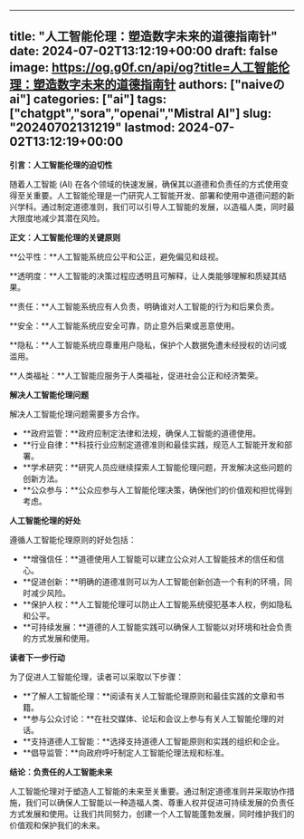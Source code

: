 
---
title: "人工智能伦理：塑造数字未来的道德指南针"
date: 2024-07-02T13:12:19+00:00
draft: false
image: https://og.g0f.cn/api/og?title=人工智能伦理：塑造数字未来的道德指南针
authors: ["naiveのai"]
categories: ["ai"]
tags: ["chatgpt","sora","openai","Mistral AI"]
slug: "20240702131219"
lastmod: 2024-07-02T13:12:19+00:00
---
**引言：人工智能伦理的迫切性**

随着人工智能 (AI) 在各个领域的快速发展，确保其以道德和负责任的方式使用变得至关重要。人工智能伦理是一门研究人工智能开发、部署和使用中道德问题的新兴学科。通过制定道德准则，我们可以引导人工智能的发展，以造福人类，同时最大限度地减少其潜在风险。

**正文：人工智能伦理的关键原则**

**公平性：**人工智能系统应公平和公正，避免偏见和歧视。

**透明度：**人工智能的决策过程应透明且可解释，让人类能够理解和质疑其结果。

**责任：**人工智能系统应有人负责，明确谁对人工智能的行为和后果负责。

**安全：**人工智能系统应安全可靠，防止意外后果或恶意使用。

**隐私：**人工智能系统应尊重用户隐私，保护个人数据免遭未经授权的访问或滥用。

**人类福祉：**人工智能应服务于人类福祉，促进社会公正和经济繁荣。

**解决人工智能伦理问题**

解决人工智能伦理问题需要多方合作。

* **政府监管：**政府应制定法律和法规，确保人工智能的道德使用。
* **行业自律：**科技行业应制定道德准则和最佳实践，规范人工智能开发和部署。
* **学术研究：**研究人员应继续探索人工智能伦理问题，开发解决这些问题的创新方法。
* **公众参与：**公众应参与人工智能伦理决策，确保他们的价值观和担忧得到考虑。

**人工智能伦理的好处**

遵循人工智能伦理原则的好处包括：

* **增强信任：**道德使用人工智能可以建立公众对人工智能技术的信任和信心。
* **促进创新：**明确的道德准则可以为人工智能创新创造一个有利的环境，同时减少风险。
* **保护人权：**人工智能伦理可以防止人工智能系统侵犯基本人权，例如隐私和公平。
* **可持续发展：**道德的人工智能实践可以确保人工智能以对环境和社会负责的方式发展和使用。

**读者下一步行动**

为了促进人工智能伦理，读者可以采取以下步骤：

* **了解人工智能伦理：**阅读有关人工智能伦理原则和最佳实践的文章和书籍。
* **参与公众讨论：**在社交媒体、论坛和会议上参与有关人工智能伦理的对话。
* **支持道德人工智能：**选择支持道德人工智能原则和实践的组织和企业。
* **倡导监管：**向政府呼吁制定人工智能伦理法规和标准。

**结论：负责任的人工智能未来**

人工智能伦理对于塑造人工智能的未来至关重要。通过制定道德准则并采取协作措施，我们可以确保人工智能以一种造福人类、尊重人权并促进可持续发展的负责任方式发展和使用。让我们共同努力，创建一个人工智能蓬勃发展，同时维护我们的价值观和保护我们的未来。